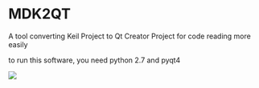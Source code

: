 # MDK2QT
A tool converting Keil Project to Qt Creator Project for code reading more easily

to run this software, you need python 2.7 and pyqt4

![](https://github.com/XIVN1987/MDK2QT/blob/master/MDK2QT.png)
